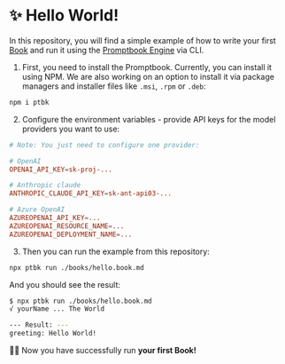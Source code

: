 # ✨ Hello World!

In this repository, you will find a simple example of how to write your first [Book](https://github.com/webgptorg/book) and run it using the [Promptbook Engine](https://github.com/webgptorg/promptbook) via CLI.

1) First, you need to install the Promptbook. Currently, you can install it using NPM. We are also working on an option to install it via package managers and installer files like `.msi`, `.rpm` or `.deb`:

```bash
npm i ptbk
```

2) Configure the environment variables - provide API keys for the model providers you want to use:

```conf
# Note: You just need to configure one provider:

# OpenAI
OPENAI_API_KEY=sk-proj-...

# Anthropic claude
ANTHROPIC_CLAUDE_API_KEY=sk-ant-api03-...

# Azure OpenAI
AZUREOPENAI_API_KEY=...
AZUREOPENAI_RESOURCE_NAME=...
AZUREOPENAI_DEPLOYMENT_NAME=...
```

3) Then you can run the example from this repository:

```bash
npx ptbk run ./books/hello.book.md
```

And you should see the result:

```bash
$ npx ptbk run ./books/hello.book.md
√ yourName ... The World

--- Result: ---
greeting: Hello World!
```

🚀✨ Now you have successfully run **your first Book!**